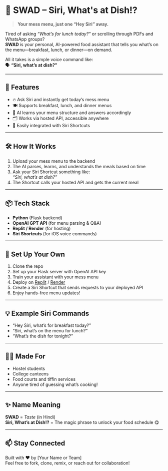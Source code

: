 # 🍛 SWAD – Siri, What's at Dish!?

> **Your mess menu, just one “Hey Siri” away.**

Tired of asking *“What’s for lunch today?”* or scrolling through PDFs and WhatsApp groups?  
**SWAD** is your personal, AI-powered food assistant that tells you what’s on the menu—breakfast, lunch, or dinner—on demand.

All it takes is a simple voice command like:  
🗣️ **“Siri, what’s at dish?”**

---

## 🚀 Features

- 🔥 Ask Siri and instantly get today’s mess menu
- 🍽️ Supports breakfast, lunch, and dinner menus
- 🧠 AI learns your menu structure and answers accordingly
- 🗂️ Works via hosted API, accessible anywhere
- 📲 Easily integrated with Siri Shortcuts

---

## 🛠️ How It Works

1. Upload your mess menu to the backend
2. The AI parses, learns, and understands the meals based on time
3. Ask your Siri Shortcut something like:  
   _“Siri, what’s at dish?”_  
4. The Shortcut calls your hosted API and gets the current meal

---

## 📦 Tech Stack

- **Python** (Flask backend)
- **OpenAI GPT API** (for menu parsing & Q&A)
- **Replit / Render** (for hosting)
- **Siri Shortcuts** (for iOS voice commands)

---

## 📲 Set Up Your Own

1. Clone the repo  
2. Set up your Flask server with OpenAI API key  
3. Train your assistant with your mess menu  
4. Deploy on [Replit](https://replit.com) / [Render](https://render.com)  
5. Create a Siri Shortcut that sends requests to your deployed API  
6. Enjoy hands-free menu updates!

---

## 💡 Example Siri Commands

- “Hey Siri, what’s for breakfast today?”
- “Siri, what’s on the menu for lunch?”
- “What’s the dish for tonight?”

---

## 👨‍🍳 Made For

- Hostel students  
- College canteens  
- Food courts and tiffin services  
- Anyone tired of guessing what’s cooking!

---

## ✨ Name Meaning

**SWAD** = *Taste* (in Hindi)  
**Siri, What’s at Dish!?** = The magic phrase to unlock your food schedule 😋

---

## 📫 Stay Connected

Built with ❤️ by [Your Name or Team]  
Feel free to fork, clone, remix, or reach out for collaboration!

